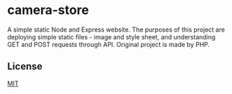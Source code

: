 # camera-store
A simple static Node and Express website. The purposes of this project are deploying simple static files - image and style sheet, and understanding GET and POST requests through API. Original project is made by PHP.

## License
[MIT](https://choosealicense.com/licenses/mit/)
